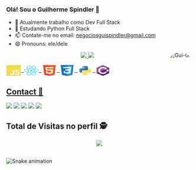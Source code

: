 ### Olá! Sou o Guilherme Spindler 👋



- 🔭 Atualmente trabalho como Dev Full Stack
- 🌱 Estudando Python Full Stack
- 📫 Contate-me no email: negociosguispindler@gmail.com
- 😄 Pronouns: ele/dele

<img align="right" alt="Gui-Gif" height="180" style="border-radius:80px;" src="https://cdn.discordapp.com/attachments/627318522795786250/894740294115926036/GIF_ANIMADO.gif">

<div align="center">
  <a href="https://github.com/guilhermespindler">
  <img height="180em" src="https://github-readme-stats.vercel.app/api?username=guilhermespindler&show_icons=true&theme=github_dark&include_all_commits=true&count_private=true"/>
  <img height="180em" src="https://github-readme-stats.vercel.app/api/top-langs/?username=guilhermespindler&layout=compact&langs_count=7&theme=github_dark"/>
</div>

<section>
 <kbd>
  <div>
  <div style="display: inline_block"><br>
  <img align="center" alt="Gui-Js" height="30" width="40" src="https://raw.githubusercontent.com/devicons/devicon/master/icons/javascript/javascript-plain.svg">
  <img align="center" alt="Gui-React" height="30" width="40" src="https://raw.githubusercontent.com/devicons/devicon/master/icons/react/react-original.svg">
  <img align="center" alt="Gui-HTML" height="30" width="40" src="https://raw.githubusercontent.com/devicons/devicon/master/icons/html5/html5-original.svg">
  <img align="center" alt="Gui-CSS" height="30" width="40" src="https://raw.githubusercontent.com/devicons/devicon/master/icons/css3/css3-original.svg">
  <img align="center" alt="Gui-Python" height="30" width="40" src="https://raw.githubusercontent.com/devicons/devicon/master/icons/python/python-original.svg">
  <img align="center" alt="Gui-Csharp" height="30" width="40" src="https://raw.githubusercontent.com/devicons/devicon/master/icons/csharp/csharp-original.svg">
 </kbd>
</section>
</div>
                                                                                 
## Contact :iphone:
    
 <div>
  <a href="https://instagram.com/fayad_gspindler" target="_blank"><img src="https://img.shields.io/badge/-Instagram-%23E4405F?style=for-the-badge&logo=instagram&logoColor=white" target="_blank"></a>
 	<a href="https://www.twitch.tv/GuiDaRave" target="_blank"><img src="https://img.shields.io/badge/Twitch-9146FF?style=for-the-badge&logo=twitch&logoColor=white" target="_blank"></a>
 <a href="https://discord.gg/TQ4PweqZEf" target="_blank"><img src="https://img.shields.io/badge/Discord-7289DA?style=for-the-badge&logo=discord&logoColor=white" target="_blank"></a> 
  <a href = "mailto:negociosguispindler@gmail.com"><img src="https://img.shields.io/badge/-Gmail-%23333?style=for-the-badge&logo=gmail&logoColor=white" target="_blank"></a>
  <a href="https://www.linkedin.com/in/guilherme-spindler-40a701132" target="_blank"><img src="https://img.shields.io/badge/-LinkedIn-%230077B5?style=for-the-badge&logo=linkedin&logoColor=white" target="_blank"></a> 
   
<p align="center"> 

 ## Total de Visitas no perfil :detective: <br>
 <p align="center"> 
   <img alingn="center" src="https://profile-counter.glitch.me/guilhermespindler/count.svg" />
 </p>

</p>

##
    
  ![Snake animation](https://github.com/guilhermespindler/guilhermespindler/blob/output/github-contribution-grid-snake.svg)
   
 </div>
